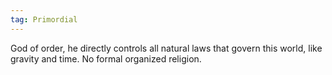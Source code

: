 ```yaml
---
tag: Primordial
---
```

God of order, he directly controls all natural laws that govern this world, like gravity and time. No formal organized religion.